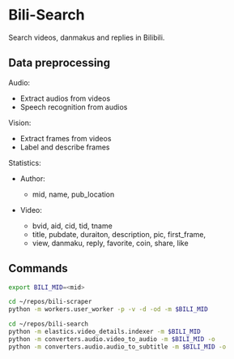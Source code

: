 # Bili-Search

Search videos, danmakus and replies in Bilibili.

## Data preprocessing

Audio:

- Extract audios from videos
- Speech recognition from audios

Vision:

- Extract frames from videos
- Label and describe frames

Statistics:

- Author:
  - mid, name, pub_location

- Video:
  - bvid, aid, cid, tid, tname
  - title, pubdate, duraiton, description, pic, first_frame, 
  - view, danmaku, reply, favorite, coin, share, like

## Commands

```sh
export BILI_MID=<mid>

cd ~/repos/bili-scraper
python -m workers.user_worker -p -v -d -od -m $BILI_MID

cd ~/repos/bili-search
python -m elastics.video_details.indexer -m $BILI_MID
python -m converters.audio.video_to_audio -m $BILI_MID -o
python -m converters.audio.audio_to_subtitle -m $BILI_MID -o
```